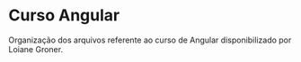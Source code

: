 # Curso Angular
Organização dos arquivos referente ao curso de Angular disponibilizado por Loiane Groner.
